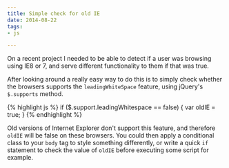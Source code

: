 ```yaml
---
title: Simple check for old IE
date: 2014-08-22
tags:
- js

---
```

On a recent project I needed to be able to detect if a user was browsing using IE8 or 7, and serve different functionality to them if that was true.

After looking around a really easy way to do this is to simply check whether the browsers supports the `leadingWhiteSpace` feature, using jQuery's `$.supports` method.

{% highlight js %}
if ($.support.leadingWhitespace == false) {
    var oldIE = true;
}
{% endhighlight %}

Old versions of Internet Explorer don't support this feature, and therefore `oldIE` will be false on these browsers. You could then apply a conditional class to your `body` tag to style something differently, or write a quick `if` statement to check the value of `oldIE` before executing some script for example.
